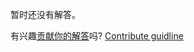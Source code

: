 
暂时还没有解答。

有兴趣[贡献你的解答](https://github.com/BFEdev/BFE.dev-solutions/blob/main/typescript/Trim_zh.md)吗? [Contribute guidline](https://github.com/BFEdev/BFE.dev-solutions#how-to-contribute)
